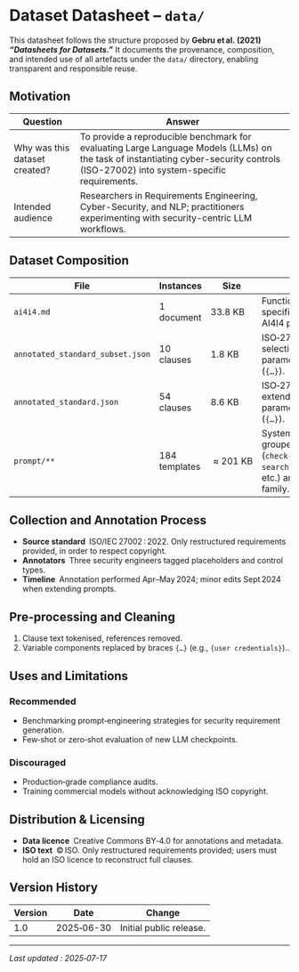 # Dataset Datasheet – `data/`

This datasheet follows the structure proposed by **Gebru et al. (2021) *“Datasheets for Datasets.”***  It documents the provenance, composition, and intended use of all artefacts under the `data/` directory, enabling transparent and responsible reuse.

## Motivation

| Question                          | Answer                                                                                                                                                                              |
| --------------------------------- | ----------------------------------------------------------------------------------------------------------------------------------------------------------------------------------- |
| Why was this dataset created?     | To provide a reproducible benchmark for evaluating Large Language Models (LLMs) on the task of instantiating cyber-security controls (ISO-27002) into system-specific requirements. |
| Intended audience                 | Researchers in Requirements Engineering, Cyber-Security, and NLP; practitioners experimenting with security-centric LLM workflows.                                                  |

## Dataset Composition

| File                             | Instances     | Size      | Content                                                                                                            |
| -------------------------------- | ------------- | --------- | ------------------------------------------------------------------------------------------------------------------ |
| `ai4i4.md`                       | 1 document    | 33.8 KB   | Functional & domain specification of the AI4I4 pilot system.                                                       |
| `annotated_standard_subset.json` | 10 clauses    | 1.8 KB    | ISO‑27002 clauses selection with parameter placeholders (`{…}`).                                            |
| `annotated_standard.json`        | 54 clauses    | 8.6 KB    | ISO‑27002 clauses extended selection with parameter placeholders (`{…}`).                                            |
| `prompt/**`                      | 184 templates |  ≈ 201 KB | System / user prompts grouped by task (`check‑applicability`, `search‑domain‑elements`, etc.) and by model family. |

## Collection and Annotation Process

* **Source standard** ISO/IEC 27002 : 2022. Only restructured requirements provided, in order to respect copyright.
* **Annotators** Three security engineers tagged placeholders and control types.
* **Timeline** Annotation performed Apr–May 2024; minor edits Sept 2024 when extending prompts.

## Pre‑processing and Cleaning

1. Clause text tokenised, references removed.
2. Variable components replaced by braces `{…}` (e.g., `{user credentials}`)..

## Uses and Limitations

### Recommended

* Benchmarking prompt‑engineering strategies for security requirement generation.
* Few‑shot or zero‑shot evaluation of new LLM checkpoints.

### Discouraged

* Production‑grade compliance audits.
* Training commercial models without acknowledging ISO copyright.

## Distribution & Licensing

* **Data licence** Creative Commons BY‑4.0 for annotations and metadata.
* **ISO text** © ISO. Only restructured requirements provided; users must hold an ISO licence to reconstruct full clauses.

## Version History

| Version | Date       | Change                                            |
| ------- | ---------- | ------------------------------------------------- |
| 1.0     | 2025‑06-30 | Initial public release.                           |

---

*Last updated : 2025‑07-17*
